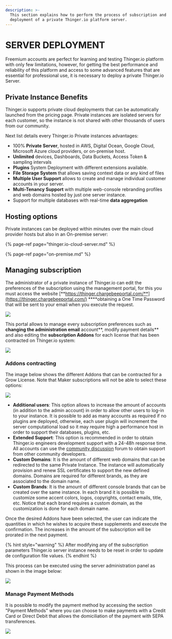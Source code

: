 ```yaml
---
description: >-
  This section explains how to perform the process of subscription and
  deployment of a private Thinger.io platform server.
---
```


# SERVER DEPLOYMENT

Freemium accounts are perfect for learning and testing Thinger.io platform with only few limitations, however, for getting the best performance and reliability of this platform and access to some advanced features that are essential for professional use, it is necessary to deploy a private Thinger.io Server. 

## Private Instance Benefits

Thinger.io supports private cloud deployments that can be automatically launched from the pricing page. Private instances are isolated servers for each customer, so the instance is not shared with other thousands of users from our community. 

Next list details every Thinger.io Private instances advantages: 

* 100% **Private Server**, hosted in AWS, Digital Ocean, Google Cloud, Microsoft Azure cloud providers, or on-premise host.
* **Unlimited** devices, Dashboards, Data Buckets, Access Token & sampling intervals
* **Plugins** System Deployment with different extensions available. 
* **File Storage System** that allows saving context data or any kind of files
* **Multiple User Support** allows to create and manage individual customer accounts in your server.  
* **Multi-Tenancy Support** with multiple web-console rebranding profiles and web domains hosted by just one server instance.  
* Support for multiple databases with real-time **data aggregation**

## Hosting options

Private instances can be deployed within minutes over the main cloud provider hosts but also in an On-premise server:

{% page-ref page="thinger.io-cloud-server.md" %}

{% page-ref page="on-premise.md" %}

## Managing subscription

The administrator of a private instance of Thinger.io can edit the preferences of the subscription using the management portal, for this you must access the website [**https://thinger.chargebeeportal.com/**](https://thinger.chargebeeportal.com/) ****obtaining a One Time Password that will be sent to your email when you execute the request.

![](../../.gitbook/assets/image%20%28316%29.png)

This portal allows to manage every subscription preferences such as **changing the administration email** account**, modify payment details** and also editing the **subscription Addons** for each license that has been contracted on Thinger.io system:

![](../../.gitbook/assets/image%20%28372%29.png)

### Addons contracting

The image below shows the different Addons that can be contracted for a Grow License. Note that Maker subscriptions will not be able to select these options:

![](../../.gitbook/assets/image%20%28315%29.png)

* **Additional users**: This option allows to increase the amount of accounts \(in addition to the admin account\) in order to allow other users to log-in to your instance. It is possible to add as many accounts as required if no plugins are deployed, otherwise, each user plugin will increment the server computational load so it may require high a performance host in order to support their databases, plugins, etc. 
* **Extended Support**: This option is recommended in order to obtain Thinger.io engineers development support with a 24-48h response time. All accounts can use the [community discussion](https://community.thinger.io) forum to obtain support from other community developers.
* **Custom Domains**: It is the amount of different web domains that can be redirected to the same Private Instance. The instance will automatically provision and renew SSL certificates to support the new defined domains. Domains are required for different brands, as they are associated to the domain name.
* **Custom Brands**: It is the amount of different console brands that can be created over the same instance. In each brand it is possible to customize some accent colors, logos, copyrights, contact emails, title, etc. Notice that each brand requires a custom domain, as the customization is done for each domain name.

Once the desired Addons have been selected, the user can indicate the quantities in which he wishes to acquire these supplements and execute the confirmation. The increases in the amount of the subscription will be prorated in the next payment.  

{% hint style="warning" %}
After modifying any of the subscription parameters Thinger.io server instance needs to be reset in order to update de configuration file values. 
{% endhint %}

This process can be executed using the server administration panel as shown in the image below: 

![](../../.gitbook/assets/image%20%28313%29.png)

### Manage Payment Methods

It is possible to modify the payment method by accessing the section "Payment Methods" where you can choose to make payments with a Credit Card or Direct Debit that allows the domiciliation of the payment with SEPA transferences.

![](../../.gitbook/assets/image%20%28374%29.png)

